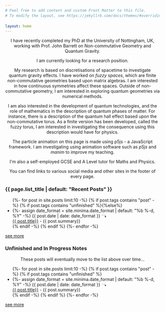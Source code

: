```yaml
---
# Feel free to add content and custom Front Matter to this file.
# To modify the layout, see https://jekyllrb.com/docs/themes/#overriding-theme-defaults

layout: home
---
```

<center>

I have recently completed my PhD at the University of Nottingham, UK, working with Prof. John Barrett on Non-commutative Geometry and Quantum Gravity.

I am currently looking for a research position.

My research is based on discretisations of spacetime to investigate quantum gravity effects.
I have worked on *fuzzy spaces*, which are finite non-commutative geometries based upon matrix algebras.
I am interested in how continuous symmetries affect these spaces.
Outside of non-commutative geometry, I am interested in exploring quantum geometries via numerical methods.

I am also interested in the development of quantum technologies, and the role of mathematics in the description of quantum phases of matter. For instance, there is a description of the quantum hall effect based upon the non-commutative torus. As a finite version has been developed, called the fuzzy torus, I am interested in investigating the consequence using this description would have for physics.

The particle animation on this page is made using p5js - a JavaScript framework. I am investigating using animation software such as *p5js* and *manim* to improve my teaching.

I'm also a self-employed GCSE and A Level tutor for Maths and Physics.

You can find links to various social media and other sites in the footer of every page.
</center>

<h3 class="post-list-heading">{{ page.list_title | default: "Recent Posts" }}</h3>
<ul class="post-list">
  {%- for post in site.posts limit:10  -%}
    {% if post.tags contains "post" -%}
    {% if post.tags contains "unfinished" %}{%else%}
    <li>
      {%- assign date_format = site.minima.date_format | default: "%b %-d, %Y" -%}
      <span class="post-meta">{{ post.date | date: date_format }} </span><img src="/assets/images/post-arrow.svg" alt="arrow" style="width:1.2em;margin-right:1em;"><br>
        <a class="post-link" href="{{ post.url | relative_url }}">
          {{ post.title}}</a> - {{ post.summary}}
   </li>
   {% endif -%} {% endif %}
{%- endfor -%}
</ul>
<a href="{{site.urla}}/posts">see more </a>

<h3 class="post-list-heading">Unfinished and In Progress Notes</h3>
<center>These posts will eventually move to the list above over time...</center>
<ul class="post-list">
  {%- for post in site.posts limit:10  -%}
    {% if post.tags contains "post" -%}
    {% if post.tags contains "unfinished" %}
    <li>
      {%- assign date_format = site.minima.date_format | default: "%b %-d, %Y" -%}
      <span class="post-meta">{{ post.date | date: date_format }} </span><img src="/assets/images/post-arrow.svg" alt="arrow" style="width:1.2em;margin-right:1em;"><br>
        <a class="post-link" href="{{ post.url | relative_url }}">
          {{ post.title}}</a> - {{ post.summary}}
   </li>
   {% endif -%} {% endif %}
{%- endfor -%}
</ul>
<a href="{{site.urla}}/posts">see more </a>



<!-- p5js for the particle effect on the home screen -->
<script src="{{ base.url }}/assets/js/particle_animation.js"></script>
